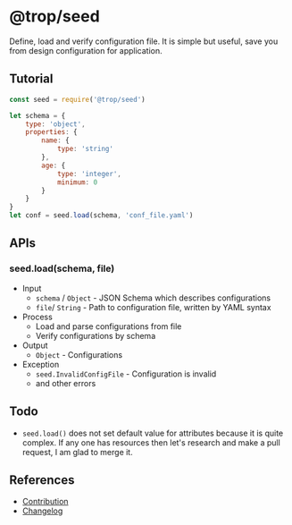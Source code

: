 # @trop/seed

Define, load and verify configuration file. It is simple but useful, save you from
design configuration for application.

## Tutorial

```js
const seed = require('@trop/seed')

let schema = {
    type: 'object',
    properties: {
        name: {
            type: 'string'
        },
        age: {
            type: 'integer',
            minimum: 0
        }
    }
}
let conf = seed.load(schema, 'conf_file.yaml')
```

## APIs

### seed.load(schema, file)

* Input
    * `schema` / `Object` - JSON Schema which describes configurations
    * `file`/ `String` - Path to configuration file, written by YAML syntax
* Process
    * Load and parse configurations from file
    * Verify configurations by schema
* Output
    * `Object` - Configurations
* Exception
    * `seed.InvalidConfigFile` - Configuration is invalid
    * and other errors

## Todo

* `seed.load()` does not set default value for attributes because it is quite
  complex. If any one has resources then let's research and make a pull
  request, I am glad to merge it.

## References

* [Contribution](contribution.md)
* [Changelog](changelog.md)
